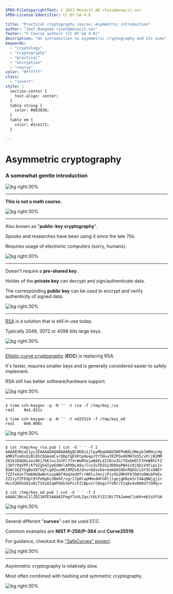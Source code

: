 ```yaml
---
SPDX-FileCopyrightText: © 2023 Menacit AB <foss@menacit.se>
SPDX-License-Identifier: CC-BY-SA-4.0

title: "Practical cryptography course: Asymmetric introduction"
author: "Joel Rangsmo <joel@menacit.se>"
footer: "© Course authors (CC BY-SA 4.0)"
description: "An introduction to asymmetric cryptography and its uses"
keywords:
  - "cryptology"
  - "cryptography"
  - "practical"
  - "encryption"
  - "course"
color: "#ffffff"
class:
  - "invert"
style: |
  section.center {
    text-align: center;
  }
  table strong {
    color: #d63030;
  }
  table em {
    color: #2ce172;
  }

---
```

<!-- _footer: "%ATTRIBUTION_PREFIX% RoboticSpider (CC BY 4.0)" -->
# Asymmetric cryptography
### A somewhat gentle introduction

![bg right:30%](images/19-robot.jpg)

---
<!-- _footer: "%ATTRIBUTION_PREFIX% RoboticSpider (CC BY 4.0)" -->
**This is not a math course.**

![bg right:30%](images/19-robot.jpg)

---
<!-- _footer: "%ATTRIBUTION_PREFIX% Greg Lloy (CC BY 2.0)" -->
Also known as "**public-key cryptography**".  
  
Spooks and researches have been using it since the late 70s.  
  
Requires usage of electronic computers (sorry, humans).

![bg right:30%](images/19-computer.jpg)

---
<!-- _footer: "%ATTRIBUTION_PREFIX% Greg Lloy (CC BY 2.0)" -->
Doesn't require a **pre-shared key**.  
  
Holder of the **private key** can decrypt and sign/authenticate data.  
  
The corresponding **public key** can be used to encrypt and verify authenticity of signed data.  

![bg right:30%](images/19-computer.jpg)

---
<!-- _footer: "%ATTRIBUTION_PREFIX% Greg Lloy (CC BY 2.0)" -->
[RSA](https://en.wikipedia.org/wiki/RSA_(cryptosystem)) is a solution that is still in-use today.  
  
Typically 2048, 3072 or 4096 bits large keys.

![bg right:30%](images/19-computer.jpg)

---
<!-- _footer: "%ATTRIBUTION_PREFIX% Steve Jurvetson (CC BY 2.0)" -->
[Elliptic-curve cryptography](https://en.wikipedia.org/wiki/Elliptic-curve_cryptography) (**ECC**)
is replacing RSA.  
  
It's faster, requires smaller keys and is generally considered easier to safely implement.  
  
RSA still has better software/hardware support.

![bg right:30%](images/19-arch.jpg)

---
<!-- _footer: "%ATTRIBUTION_PREFIX% Steve Jurvetson (CC BY 2.0)" -->
```
$ time ssh-keygen -q -N '' -t rsa -f /tmp/key_rsa
real	0m1.022s

$ time ssh-keygen -q -N '' -t ed25519 -f /tmp/key_ed
real	0m0.008s
```

![bg right:30%](images/19-arch.jpg)

---
<!-- _footer: "%ATTRIBUTION_PREFIX% Steve Jurvetson (CC BY 2.0)" -->
```
$ cat /tmp/key_rsa.pub | cut -d ' ' -f 2 
AAAAB3NzaC1yc2EAAAADAQABAAABgQC0KDu1jlpyMbqGNAU5NEPmN8LXNeybJHRHiLHg
aMRVTsmOsQzBlQhC8GAxHCvrQDpfqDVRtp0eepJtYTHuu7RZPOvHEMH7U35/xP/jRUMM
Z81k1DAQ6LoezQKj7bKJuvJo3P/JTdrWwMVejwNAXL4IIDce3G/TQx6HQlF3YmW8hCFZ
j30frRqVPF/KT9Zgh4IyeEdWnlAP0bLA9x/lvsZuTDIGy3D89aPW41z0jQbcVVFips1v
QGWrSQZYGgBeX8TUqTcg0Zuu9K19MZx6Jdnu+Qdxukk+omkDmSODvRQ6U/LGY3Cx8NEY
fZZfeXo+TVmKHUQwNntuvpW074UqVedOfrrN8lsJmnjjPivXG2MHVF6fDAYe0WubPUEv
ZZIzyTZFEOpt9tPeOg6s38mhF/cgr17p8lapMHx4HFn0ljlgejgKNzm5rI4AqNWjgj1+
HvcX3BkhU91xDiTV5sAIqAPddk3ePsiFZiBpvzrlQagiY+VNf/VJq8x4vN98aTtGMqc=

$ cat /tmp/key_ed.pub | cut -d ' ' -f 2 
AAAAC3NzaC1lZDI1NTE5AAAAIFmgY7uVLZqx/tOLPJ22JBi7TAJwmmClu66+mb2sOfUA
```

![bg right:30%](images/19-arch.jpg)

---
<!-- _footer: "%ATTRIBUTION_PREFIX% Steve Jurvetson (CC BY 2.0)" -->
Several different "**curves**" can be used ECC.  
  
Common examples are **NIST P-256/P-384** and **Curve25519**.  
  
For guidance, checkout the ["SafeCurves" project](https://safecurves.cr.yp.to/).

![bg right:30%](images/19-arch.jpg)

---
<!-- _footer: "%ATTRIBUTION_PREFIX% RoboticSpider (CC BY 4.0)" -->
Asymmetric cryptography is relatively slow.  
  
Most often combined with hashing and symmetric cryptography.

![bg right:30%](images/19-robot.jpg)
